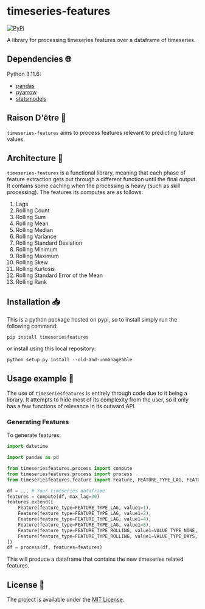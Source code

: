 # timeseries-features

<a href="https://pypi.org/project/timeseriesfeatures/">
    <img alt="PyPi" src="https://img.shields.io/pypi/v/timeseriesfeatures">
</a>

A library for processing timeseries features over a dataframe of timeseries.

## Dependencies :globe_with_meridians:

Python 3.11.6:

- [pandas](https://pandas.pydata.org/)
- [pyarrow](https://arrow.apache.org/docs/python/index.html)
- [statsmodels](https://www.statsmodels.org/stable/index.html)

## Raison D'être :thought_balloon:

`timeseries-features` aims to process features relevant to predicting future values.

## Architecture :triangular_ruler:

`timeseries-features` is a functional library, meaning that each phase of feature extraction gets put through a different function until the final output. It contains some caching when the processing is heavy (such as skill processing). The features its computes are as follows:

1. Lags
2. Rolling Count
3. Rolling Sum
4. Rolling Mean
5. Rolling Median
6. Rolling Variance
7. Rolling Standard Deviation
8. Rolling Minimum
9. Rolling Maximum
10. Rolling Skew
11. Rolling Kurtosis
12. Rolling Standard Error of the Mean
13. Rolling Rank

## Installation :inbox_tray:

This is a python package hosted on pypi, so to install simply run the following command:

`pip install timeseriesfeatures`

or install using this local repository:

`python setup.py install --old-and-unmanageable`

## Usage example :eyes:

The use of `timeseriesfeatures` is entirely through code due to it being a library. It attempts to hide most of its complexity from the user, so it only has a few functions of relevance in its outward API.

### Generating Features

To generate features:

```python
import datetime

import pandas as pd

from timeseriesfeatures.process import compute
from timeseriesfeatures.process import process
from timeseriesfeatures.feature import Feature, FEATURE_TYPE_LAG, FEATURE_TYPE_ROLLING, VALUE_TYPE_NONE, VALUE_TYPE_DAYS

df = ... # Your timeseries dataframe
features = compute(df, max_lag=30)
features.extend([
    Feature(feature_type=FEATURE_TYPE_LAG, value1=1),
    Feature(feature_type=FEATURE_TYPE_LAG, value1=2),
    Feature(feature_type=FEATURE_TYPE_LAG, value1=4),
    Feature(feature_type=FEATURE_TYPE_LAG, value1=8),
    Feature(feature_type=FEATURE_TYPE_ROLLING, value1=VALUE_TYPE_NONE, value2=None),
    Feature(feature_type=FEATURE_TYPE_ROLLING, value1=VALUE_TYPE_DAYS, value2=30),
])
df = process(df, features=features)
```

This will produce a dataframe that contains the new timeseries related features.

## License :memo:

The project is available under the [MIT License](LICENSE).
